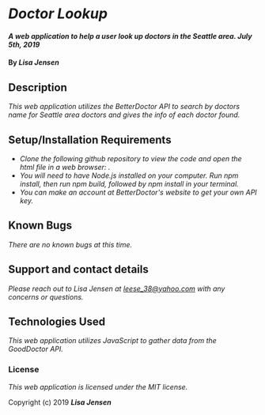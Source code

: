 # _Doctor Lookup_

#### _A web application to help a user look up doctors in the Seattle area. July 5th, 2019_

#### By _**Lisa Jensen**_

## Description

_This web application utilizes the BetterDoctor API to search by doctors name for Seattle area doctors and gives the info of each doctor found._

## Setup/Installation Requirements

* _Clone the following github repository to view the code and open the html file in a web browser:  ._
* _You will need to have Node.js installed on your computer. Run npm install, then run npm build, followed by npm install in your terminal._
* _You can make an account at BetterDoctor's website to get your own API key._

## Known Bugs

_There are no known bugs at this time._

## Support and contact details

_Please reach out to Lisa Jensen at leese_38@yahoo.com with any concerns or questions._

## Technologies Used

_This web application utilizes JavaScript to gather data from the GoodDoctor API._

### License

*This web application is licensed under the MIT license.*

Copyright (c) 2019 **_Lisa Jensen_**
